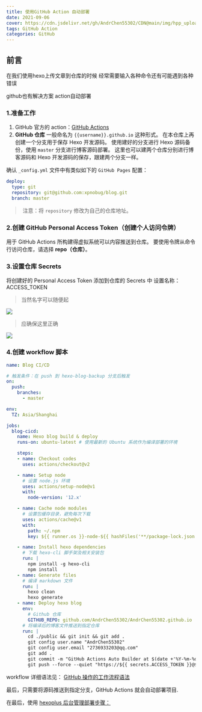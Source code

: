 ```yaml
---
title: 使用GitHub Action 自动部署
date: 2021-09-06
cover: https://cdn.jsdelivr.net/gh/AndrChen55302/CDN@main/img/hpp_upload/1630918531000.jpg
tags: GitHub Action
categories: GitHub
---
```

## 前言

在我们使用hexo上传文章到仓库的时候 经常需要输入各种命令还有可能遇到各种错误

github也有解决方案  action自动部署

### 1.准备工作

1. GitHub 官方的 action：[GitHub Actions](https://github.com/features/actions)
2. **GitHub 仓库**
   一般命名为 `{{username}}.github.io` 这种形式。
   在本仓库上再创建一个分支用于保存 Hexo 开发源码。
   使用建好的分支进行 Hexo 源码备份，使用 `master` 分支进行博客源码部署。
   这里也可以建两个仓库分别进行博客源码和 Hexo 开发源码的保存，跟建两个分支一样。

确认 `_config.yml` 文件中有类似如下的 `GitHub Pages` 配置：

```yaml
deploy:
  type: git
  repository: git@github.com:xpnobug/blog.git
  branch: master
```

> ​	注意：将 `repository` 修改为自己的仓库地址。

### 2.**创建 GitHub Personal Access Token**（创建个人访问令牌）

用于 GitHub Actions 所构建得虚拟系统可以内容推送到仓库。
要使用令牌从命令行访问仓库，请选择 **repo（仓库）**。

### 3.**设置仓库 Secrets**

将创建好的 Personal Access Token 添加到仓库的 Secrets 中 设置名称：ACCESS_TOKEN

> 当然名字可以随便起

![](https://cdn.jsdelivr.net/gh/AndrChen55302/CDN@main/img/hpp_upload/1630915432000.png)

> 应确保这里正确

![](https://cdn.jsdelivr.net/gh/AndrChen55302/CDN@main/img/hpp_upload/1630915665000.png)

### 4.创建 workflow 脚本

```yaml
name: Blog CI/CD

# 触发条件：在 push 到 hexo-blog-backup 分支后触发
on:
  push:
    branches: 
      - master

env:
  TZ: Asia/Shanghai

jobs:
  blog-cicd:
    name: Hexo blog build & deploy
    runs-on: ubuntu-latest # 使用最新的 Ubuntu 系统作为编译部署的环境

    steps:
    - name: Checkout codes
      uses: actions/checkout@v2

    - name: Setup node
      # 设置 node.js 环境
      uses: actions/setup-node@v1
      with:
        node-version: '12.x'

    - name: Cache node modules
      # 设置包缓存目录，避免每次下载
      uses: actions/cache@v1
      with:
        path: ~/.npm
        key: ${{ runner.os }}-node-${{ hashFiles('**/package-lock.json') }}

    - name: Install hexo dependencies
      # 下载 hexo-cli 脚手架及相关安装包
      run: |
        npm install -g hexo-cli
        npm install
    - name: Generate files
      # 编译 markdown 文件
      run: |
        hexo clean
        hexo generate
    - name: Deploy hexo blog
      env: 
        # Github 仓库
        GITHUB_REPO: github.com/AndrChen55302/AndrChen55302.github.io
      # 将编译后的博客文件推送到指定仓库
      run: |
        cd ./public && git init && git add .
        git config user.name "AndrChen55302"
        git config user.email "2736933203@qq.com"
        git add .
        git commit -m "GitHub Actions Auto Builder at $(date +'%Y-%m-%d %H:%M:%S')"
        git push --force --quiet "https://${{ secrets.ACCESS_TOKEN }}@$GITHUB_REPO" master:hexo-blog
```

workflow 详细语法见： [GitHub 操作的工作流程语法](https://link.zhihu.com/?target=https://docs.github.com/cn/actions/reference/workflow-syntax-for-github-actions)

最后，只需要将源码推送到指定分支，GitHub Actions 就会自动部署项目.

在最后，使用 [hexoplus 后台管理部署步骤：](https://hexoplusplus.js.org/start/)
